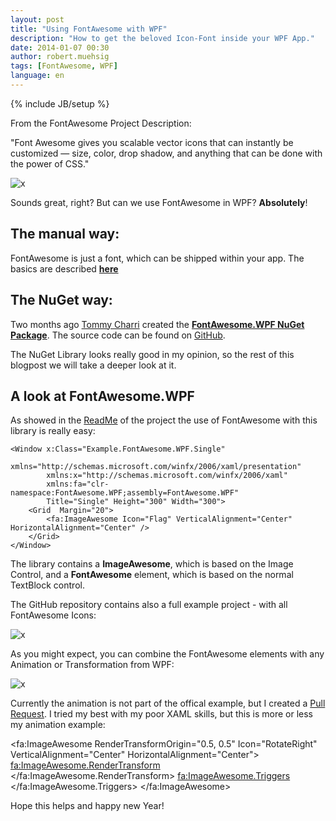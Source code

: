 ```yaml
---
layout: post
title: "Using FontAwesome with WPF"
description: "How to get the beloved Icon-Font inside your WPF App."
date: 2014-01-07 00:30
author: robert.muehsig
tags: [FontAwesome, WPF]
language: en
---
```

{% include JB/setup %}

From the FontAwesome Project Description:

"Font Awesome gives you scalable vector icons that can instantly be customized — size, color, drop shadow, and anything that can be done with the power of CSS." 

![x]({{BASE_PATH}}/assets/md-images/2015-01-07/fontawesome.png "FontAwesome")

Sounds great, right? But can we use FontAwesome in WPF? __Absolutely__! 

## The manual way:
FontAwesome is just a font, which can be shipped within your app. The basics are described __[here](http://stackoverflow.com/questions/23108181/changing-font-icon-in-wpf-using-font-awesome)__

## The NuGet way:
Two months ago [Tommy Charri](https://github.com/charri) created the __[FontAwesome.WPF NuGet Package](http://www.nuget.org/packages/FontAwesome.WPF/)__. The source code can be found on [GitHub](https://github.com/charri/Font-Awesome-WPF).

The NuGet Library looks really good in my opinion, so the rest of this blogpost we will take a deeper look at it.

## A look at FontAwesome.WPF

As showed in the [ReadMe](https://github.com/charri/Font-Awesome-WPF) of the project the use of FontAwesome with this library is really easy:

    <Window x:Class="Example.FontAwesome.WPF.Single"
            xmlns="http://schemas.microsoft.com/winfx/2006/xaml/presentation"
            xmlns:x="http://schemas.microsoft.com/winfx/2006/xaml"
            xmlns:fa="clr-namespace:FontAwesome.WPF;assembly=FontAwesome.WPF"
            Title="Single" Height="300" Width="300">
        <Grid  Margin="20">
            <fa:ImageAwesome Icon="Flag" VerticalAlignment="Center" HorizontalAlignment="Center" />
        </Grid>
    </Window>

The library contains a __ImageAwesome__, which is based on the Image Control, and a __FontAwesome__ element, which is based on the normal TextBlock control.

The GitHub repository contains also a full example project - with all FontAwesome Icons:

![x]({{BASE_PATH}}/assets/md-images/2015-01-07/wpfexample.png "WPF Example")

As you might expect, you can combine the FontAwesome elements with any Animation or Transformation from WPF:

![x]({{BASE_PATH}}/assets/md-images/2015-01-07/animation.gif "Animations and Transformations")

Currently the animation is not part of the offical example, but I created a [Pull Request](https://github.com/charri/Font-Awesome-WPF/pull/1). I tried my best with my poor XAML skills, but this is more or less my animation example:

   <Window x:Class="Example.FontAwesome.WPF.SingleRotating"
           xmlns="http://schemas.microsoft.com/winfx/2006/xaml/presentation"
           xmlns:x="http://schemas.microsoft.com/winfx/2006/xaml"
           xmlns:fa="clr-namespace:FontAwesome.WPF;assembly=FontAwesome.WPF"
           Title="SingleRotating" Height="300" Width="300">
       <Grid  Margin="20">
           <fa:ImageAwesome RenderTransformOrigin="0.5, 0.5" Icon="RotateRight" VerticalAlignment="Center" HorizontalAlignment="Center">
               <fa:ImageAwesome.RenderTransform>
                   <RotateTransform/>
               </fa:ImageAwesome.RenderTransform>
               <fa:ImageAwesome.Triggers>
                   <EventTrigger RoutedEvent="Loaded">
                       <BeginStoryboard>
                           <Storyboard>
                               <ColorAnimation Storyboard.TargetProperty="Foreground.Color"
                                               From="Black"
                                               To="Yellow"              
                                               Duration="0:0:10.0"
                                               AutoReverse="True"/>
                               <DoubleAnimation Storyboard.TargetProperty="(fa:ImageAwesome.RenderTransform).(RotateTransform.Angle)"
                                                To="360"
                                                Duration="0:0:5"
                                                RepeatBehavior="Forever"/>
                           </Storyboard>
                       </BeginStoryboard>
                   </EventTrigger>
               </fa:ImageAwesome.Triggers>
           </fa:ImageAwesome>
       </Grid>
   </Window>


Hope this helps and happy new Year!
